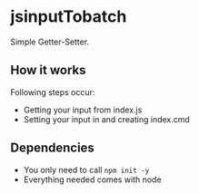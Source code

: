 # jsinputTobatch

Simple Getter-Setter. 

## How it works

Following steps occur: 
- Getting your input from index.js
- Setting your input in and creating index.cmd

## Dependencies

- You only need to call `npm init -y`
- Everything needed comes with node
                        
